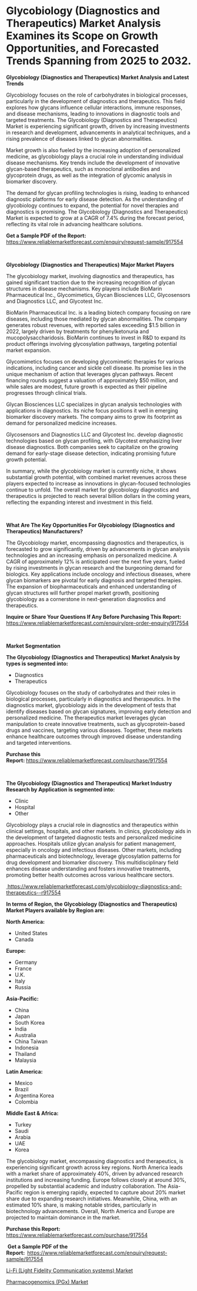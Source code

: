 <p><h1>Glycobiology (Diagnostics and Therapeutics) Market Analysis Examines its Scope on Growth Opportunities, and Forecasted Trends Spanning from 2025 to 2032.</h1></p><p><strong>Glycobiology (Diagnostics and Therapeutics) Market Analysis and Latest Trends</strong></p>
<p><p>Glycobiology focuses on the role of carbohydrates in biological processes, particularly in the development of diagnostics and therapeutics. This field explores how glycans influence cellular interactions, immune responses, and disease mechanisms, leading to innovations in diagnostic tools and targeted treatments. The Glycobiology (Diagnostics and Therapeutics) Market is experiencing significant growth, driven by increasing investments in research and development, advancements in analytical techniques, and a rising prevalence of diseases linked to glycan abnormalities.</p><p>Market growth is also fueled by the increasing adoption of personalized medicine, as glycobiology plays a crucial role in understanding individual disease mechanisms. Key trends include the development of innovative glycan-based therapeutics, such as monoclonal antibodies and glycoprotein drugs, as well as the integration of glycomic analysis in biomarker discovery.</p><p>The demand for glycan profiling technologies is rising, leading to enhanced diagnostic platforms for early disease detection. As the understanding of glycobiology continues to expand, the potential for novel therapies and diagnostics is promising. The Glycobiology (Diagnostics and Therapeutics) Market is expected to grow at a CAGR of 7.4% during the forecast period, reflecting its vital role in advancing healthcare solutions.</p></p>
<p><strong>Get a Sample PDF of the Report:&nbsp;</strong> <a href="https://www.reliablemarketforecast.com/enquiry/request-sample/917554?utm_campaign=1885&utm_medium=2&utm_source=Github&utm_content=ia&utm_term=23022025&utm_id=glycobiology-diagnostics-and-therapeutics">https://www.reliablemarketforecast.com/enquiry/request-sample/917554</a></p>
<p>&nbsp;</p>
<p><strong>Glycobiology (Diagnostics and Therapeutics) Major Market Players</strong></p>
<p><p>The glycobiology market, involving diagnostics and therapeutics, has gained significant traction due to the increasing recognition of glycan structures in disease mechanisms. Key players include BioMarin Pharmaceutical Inc., Glycomimetics, Glycan Biosciences LLC, Glycosensors and Diagnostics LLC, and Glycotest Inc.</p><p>BioMarin Pharmaceutical Inc. is a leading biotech company focusing on rare diseases, including those mediated by glycan abnormalities. The company generates robust revenues, with reported sales exceeding $1.5 billion in 2022, largely driven by treatments for phenylketonuria and mucopolysaccharidosis. BioMarin continues to invest in R&D to expand its product offerings involving glycosylation pathways, targeting potential market expansion.</p><p>Glycomimetics focuses on developing glycomimetic therapies for various indications, including cancer and sickle cell disease. Its promise lies in the unique mechanism of action that leverages glycan pathways. Recent financing rounds suggest a valuation of approximately $50 million, and while sales are modest, future growth is expected as their pipeline progresses through clinical trials.</p><p>Glycan Biosciences LLC specializes in glycan analysis technologies with applications in diagnostics. Its niche focus positions it well in emerging biomarker discovery markets. The company aims to grow its footprint as demand for personalized medicine increases.</p><p>Glycosensors and Diagnostics LLC and Glycotest Inc. develop diagnostic technologies based on glycan profiling, with Glycotest emphasizing liver disease diagnostics. Both companies seek to capitalize on the growing demand for early-stage disease detection, indicating promising future growth potential.</p><p>In summary, while the glycobiology market is currently niche, it shows substantial growth potential, with combined market revenues across these players expected to increase as innovations in glycan-focused technologies continue to unfold. The overall market for glycobiology diagnostics and therapeutics is projected to reach several billion dollars in the coming years, reflecting the expanding interest and investment in this field.</p></p>
<p>&nbsp;</p>
<p><strong>What Are The Key Opportunities For Glycobiology (Diagnostics and Therapeutics) Manufacturers?</strong></p>
<p><p>The Glycobiology market, encompassing diagnostics and therapeutics, is forecasted to grow significantly, driven by advancements in glycan analysis technologies and an increasing emphasis on personalized medicine. A CAGR of approximately 12% is anticipated over the next five years, fueled by rising investments in glycan research and the burgeoning demand for biologics. Key applications include oncology and infectious diseases, where glycan biomarkers are pivotal for early diagnosis and targeted therapies. The expansion of biopharmaceuticals and enhanced understanding of glycan structures will further propel market growth, positioning glycobiology as a cornerstone in next-generation diagnostics and therapeutics.</p></p>
<p><strong>Inquire or Share Your Questions If Any Before Purchasing This Report:</strong> <a href="https://www.reliablemarketforecast.com/enquiry/pre-order-enquiry/917554?utm_campaign=1885&utm_medium=2&utm_source=Github&utm_content=ia&utm_term=23022025&utm_id=glycobiology-diagnostics-and-therapeutics">https://www.reliablemarketforecast.com/enquiry/pre-order-enquiry/917554</a></p>
<p>&nbsp;</p>
<p><strong>Market Segmentation</strong></p>
<p><strong>The Glycobiology (Diagnostics and Therapeutics) Market Analysis by types is segmented into:</strong></p>
<p><ul><li>Diagnostics</li><li>Therapeutics</li></ul></p>
<p><p>Glycobiology focuses on the study of carbohydrates and their roles in biological processes, particularly in diagnostics and therapeutics. In the diagnostics market, glycobiology aids in the development of tests that identify diseases based on glycan signatures, improving early detection and personalized medicine. The therapeutics market leverages glycan manipulation to create innovative treatments, such as glycoprotein-based drugs and vaccines, targeting various diseases. Together, these markets enhance healthcare outcomes through improved disease understanding and targeted interventions.</p></p>
<p><strong>Purchase this Report:&nbsp;</strong><a href="https://www.reliablemarketforecast.com/purchase/917554?utm_campaign=1885&utm_medium=2&utm_source=Github&utm_content=ia&utm_term=23022025&utm_id=glycobiology-diagnostics-and-therapeutics">https://www.reliablemarketforecast.com/purchase/917554</a></p>
<p>&nbsp;</p>
<p><strong>The Glycobiology (Diagnostics and Therapeutics) Market Industry Research by Application is segmented into:</strong></p>
<p><ul><li>Clinic</li><li>Hospital</li><li>Other</li></ul></p>
<p><p>Glycobiology plays a crucial role in diagnostics and therapeutics within clinical settings, hospitals, and other markets. In clinics, glycobiology aids in the development of targeted diagnostic tests and personalized medicine approaches. Hospitals utilize glycan analysis for patient management, especially in oncology and infectious diseases. Other markets, including pharmaceuticals and biotechnology, leverage glycosylation patterns for drug development and biomarker discovery. This multidisciplinary field enhances disease understanding and fosters innovative treatments, promoting better health outcomes across various healthcare sectors.</p></p>
<p><a href="https://www.reliablemarketforecast.com/glycobiology-diagnostics-and-therapeutics--r917554?utm_campaign=1885&utm_medium=2&utm_source=Github&utm_content=ia&utm_term=23022025&utm_id=glycobiology-diagnostics-and-therapeutics">&nbsp;https://www.reliablemarketforecast.com/glycobiology-diagnostics-and-therapeutics--r917554</a></p>
<p><strong>In terms of Region, the Glycobiology (Diagnostics and Therapeutics) Market Players available by Region are:</strong></p>
<p>
    <p> <strong> North America: </strong>
        <ul>
            <li>United States</li>
            <li>Canada</li>
        </ul>
        </p> 
    <p> <strong> Europe: </strong>
        <ul>
            <li>Germany</li>
            <li>France</li>
            <li>U.K.</li>
            <li>Italy</li>
            <li>Russia</li>
        </ul>
        </p> 
    <p> <strong> Asia-Pacific: </strong>
        <ul>
            <li>China</li>
            <li>Japan</li>
            <li>South Korea</li>
            <li>India</li>
            <li>Australia</li>
            <li>China Taiwan</li>
            <li>Indonesia</li>
            <li>Thailand</li>
            <li>Malaysia</li>
        </ul>
        </p> 
    <p> <strong> Latin America: </strong>
        <ul>
            <li>Mexico</li>
            <li>Brazil</li>
            <li>Argentina Korea</li>
            <li>Colombia</li>
        </ul>
        </p> 
    <p> <strong> Middle East & Africa: </strong>
        <ul>
            <li>Turkey</li>
            <li>Saudi</li>
            <li>Arabia</li>
            <li>UAE</li>
            <li>Korea</li>
        </ul>
    </p>
    </p>
<p><p>The glycobiology market, encompassing diagnostics and therapeutics, is experiencing significant growth across key regions. North America leads with a market share of approximately 40%, driven by advanced research institutions and increasing funding. Europe follows closely at around 30%, propelled by substantial academic and industry collaboration. The Asia-Pacific region is emerging rapidly, expected to capture about 20% market share due to expanding research initiatives. Meanwhile, China, with an estimated 10% share, is making notable strides, particularly in biotechnology advancements. Overall, North America and Europe are projected to maintain dominance in the market.</p></p>
<p><strong>Purchase this Report: </strong><a href="https://www.reliablemarketforecast.com/purchase/917554?utm_campaign=1885&utm_medium=2&utm_source=Github&utm_content=ia&utm_term=23022025&utm_id=glycobiology-diagnostics-and-therapeutics">https://www.reliablemarketforecast.com/purchase/917554</a></p>
<p>&nbsp;<strong>Get a Sample PDF of the Report:&nbsp;&nbsp;</strong><a href="https://www.reliablemarketforecast.com/enquiry/request-sample/917554?utm_campaign=1885&utm_medium=2&utm_source=Github&utm_content=ia&utm_term=23022025&utm_id=glycobiology-diagnostics-and-therapeutics">https://www.reliablemarketforecast.com/enquiry/request-sample/917554</a></p>
<p><strong></strong></p>
<p><p><a href="https://github.com/molayrabeta/Market-Research-Report-List-1/blob/main/li-fi-light-fidelity-communication-systems-market.md?utm_campaign=1885&utm_medium=2&utm_source=Github&utm_content=ia&utm_term=23022025&utm_id=glycobiology-diagnostics-and-therapeutics">Li-Fi (Light Fidelity Communication systems) Market</a></p><p><a href="https://github.com/sofayahoo2023/Market-Research-Report-List-7/blob/main/pharmacogenomics-pgx-market.md?utm_campaign=1885&utm_medium=2&utm_source=Github&utm_content=ia&utm_term=23022025&utm_id=glycobiology-diagnostics-and-therapeutics">Pharmacogenomics (PGx) Market</a></p></p>